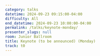 ```yaml
---
category: talks
datetime: 2024-09-23 09:15:00-04:00
difficulty: All
end_datetime: 2024-09-23 10:00:00-04:00
permalink: /talks/keynote-monday/
presenter_slugs: null
room: Junior Ballroom
title: Keynote (to be announced) (Monday)
track: t0
---
```


